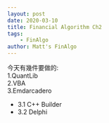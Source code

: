 ```yaml
---
layout: post
date: 2020-03-10
title: Financial Algorithm Ch2
tags:
    - FinAlgo
author: Matt's FinAlgo
---
```


今天有幾件要做的:<br/>
1.QuantLib<br/>
2.VBA<br/>
3.Emdarcadero
<ul>
    <li>3.1 C++ Builder</li>
    <li>3.2 Delphi</li>
</ul>
